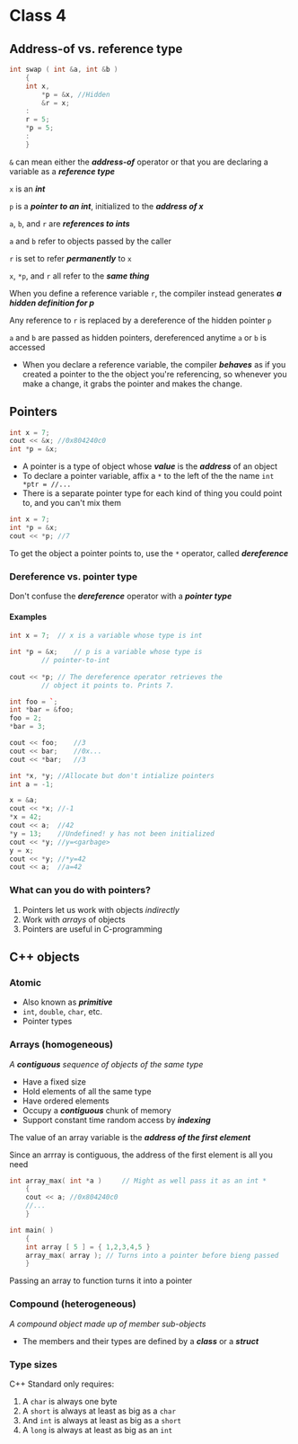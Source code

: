 Class 4
=======

## Address-of vs. reference type

``` cpp
int swap ( int &a, int &b )
	{
	int x,
		*p = &x, //Hidden
		&r = x;
	:
	r = 5;
	*p = 5;
	:
	}
```

`&` can mean either the ***address-of*** operator or that you are declaring a variable as a ***reference type***

`x` is an ***int***

`p` is a ***pointer to an int***, initialized to the ***address of x***

`a`, `b`, and `r` are ***references to ints***

`a` and `b` refer to objects passed by the caller

`r` is set to refer ***permanently*** to `x`

`x`, `*p`, and `r` all refer to the ***same thing***

When you define a reference variable `r`, the compiler instead generates ***a hidden definition for p***

Any reference to `r` is replaced by a dereference of the hidden pointer `p`

`a` and `b` are passed as hidden pointers, dereferenced anytime `a` or `b` is accessed

* When you declare a reference variable, the compiler ***behaves*** as if you created a pointer to the the object you're referencing, so whenever you make a change, it grabs the pointer and makes the change.

## Pointers

``` cpp
int x = 7;
cout << &x; //0x804240c0
int *p = &x;
```

* A pointer is a type of object whose ***value*** is the ***address*** of an object
* To declare a pointer variable, affix a `*` to the left of the the name `int *ptr = //...`
* There is a separate pointer type for each kind of thing you could point to, and you can't mix them

``` cpp
int x = 7;
int *p = &x;
cout << *p; //7
```

To get the object a pointer points to, use the `*` operator, called ***dereference***

### Dereference vs. pointer type

Don't confuse the ***dereference*** operator with a ***pointer type***

#### Examples

``` cpp
int x = 7;	// x is a variable whose type is int

int *p = &x; 	// p is a variable whose type is
		// pointer-to-int
				
cout << *p;	// The dereference operator retrieves the
		// object it points to. Prints 7.
```

``` cpp
int foo = `;
int *bar = &foo;
foo = 2;
*bar = 3;

cout << foo;	//3
cout << bar;	//0x...
cout << *bar;	//3
```

``` cpp
int *x, *y;	//Allocate but don't intialize pointers
int a = -1;

x = &a;
cout << *x;	//-1
*x = 42;
cout << a;	//42
*y = 13;	//Undefined! y has not been initialized
cout << *y;	//y=<garbage>
y = x;
cout << *y;	//*y=42
cout << a;	//a=42
```

### What can you do with pointers?

1. Pointers let us work with objects *indirectly*
2. Work with *arrays* of objects
3. Pointers are useful in C-programming

## C++ objects

### Atomic

* Also known as ***primitive***
* `int`, `double`, `char`, etc.
* Pointer types

### Arrays (homogeneous)

*A* ***contiguous*** *sequence of objects of the same type*

* Have a fixed size
* Hold elements of all the same type
* Have ordered elements
* Occupy a ***contiguous*** chunk of memory
* Support constant time random access by ***indexing***

The value of an array variable is the ***address of the first element***

Since an arrray is contiguous, the address of the first element is all you need

``` cpp
int array_max( int *a )		// Might as well pass it as an int *
	{
	cout << a; //0x804240c0
	//...
	}

int main( )
	{
	int array [ 5 ] = { 1,2,3,4,5 }
	array_max( array );	// Turns into a pointer before bieng passed
	}
```

Passing an array to function turns it into a pointer

### Compound (heterogeneous)

*A compound object made up of member sub-objects*

* The members and their types are defined by a ***class*** or a ***struct***

### Type sizes

C++ Standard only requires:
1. A `char` is always one byte
2. A `short` is always at least as big as a `char`
3. And `int` is always at least as big as a `short`
4. A `long` is always at least as big as an `int`
